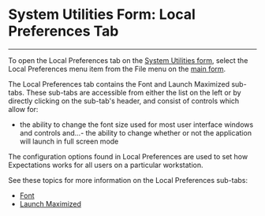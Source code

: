 # System Utilities Form:     Local Preferences Tab 
---

To open the Local Preferences tab on the 
[System 
Utilities form](<7mk0.md>), select the Local Preferences menu item from the File menu on the
[main 
form](<7jjr.md>).

The Local Preferences tab contains the Font and Launch Maximized sub-tabs.  These sub-tabs are accessible from either the list on the left or by directly clicking on the sub-tab's header, and consist of controls which allow for:

- the ability to change the font size used for most user interface windows and controls
and...- the ability to change whether or not the application will launch in full screen mode

The configuration options found in Local Preferences are used to set how Expectations works for all users on a particular workstation.

See these topics for more information on the Local Preferences sub-tabs:

- [Font](<font.md>)
- [Launch Maximized](<launchmax.md>)
